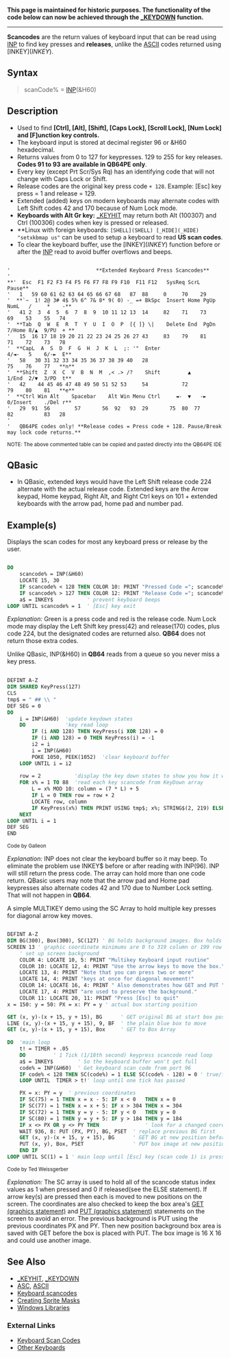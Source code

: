 **This page is maintained for historic purposes. The functionality of the code below can now be achieved through the [_KEYDOWN](_KEYDOWN) function.**

----

**Scancodes** are the return values of keyboard input that can be read using [INP](INP) to find key presses and **releases**, unlike the [ASCII](ASCII) codes returned using [INKEY$](INKEY$).

## Syntax

> scanCode% = [INP](INP)(&H60)

## Description

* Used to find **[Ctrl], [Alt], [Shift], [Caps Lock], [Scroll Lock], [Num Lock] and [F]unction key controls.**
* The keyboard input is stored at decimal register 96 or &H60 hexadecimal.
* Returns values from 0 to 127 for keypresses. 129 to 255 for key releases. **Codes 91 to 93 are available in QB64PE only**.
* Every key (except Prt Scr/Sys Rq) has an identifying code that will not change with Caps Lock or Shift. 
* Release codes are the original key press code `+ 128`. Example: [Esc] key press = 1 and  release = 129.
* Extended (added) keys on modern keyboards may alternate codes with Left Shift codes 42 and 170 because of Num Lock mode.
* **Keyboards with Alt Gr key:** [_KEYHIT](_KEYHIT) may return both Alt (100307) and Ctrl (100306) codes when key is pressed or released.
* **Linux with foreign keyboards: `[SHELL](SHELL) [_HIDE](_HIDE) "setxkbmap us"` can be used to setup a keyboard to read **US scan codes**.
* To clear the keyboard buffer, use the [INKEY$](INKEY$) function before or after the [INP](INP) read to avoid buffer overflows and beeps.

```text

'                            **Extended Keyboard Press Scancodes**
'
**'  Esc  F1 F2 F3 F4 F5 F6 F7 F8 F9 F10  F11 F12   SysReq ScrL Pause**                  
'   1   59 60 61 62 63 64 65 66 67 68   87  88     0     70    29
'  **`~  1! 2@ 3# 4$ 5% 6^ 7& 8* 9( 0) -_ =+ BkSpc  Insert Home PgUp   NumL   /     *    -** 
'   41 2  3  4  5  6  7  8  9  10 11 12 13  14     82    71    73     69    53    55   74
'  **Tab  Q  W  E  R  T  Y  U  I  O  P  [{ ]} \|    Delete End  PgDn   7/Home 8/▲  9/PU  + **
'   15  16 17 18 19 20 21 22 23 24 25 26 27 43     83    79    81     71    72    73   78
'  **CapL  A  S  D  F  G  H  J  K  L  ;: '"  Enter                     4/◄-   5    6/-►  E**
'   58   30 31 32 33 34 35 36 37 38 39 40   28                        75    76    77   **n**
'  **Shift  Z  X  C  V  B  N  M  ,< .> /?    Shift         ▲           1/End  2/▼  3/PD  t**
'   42    44 45 46 47 48 49 50 51 52 53     54           72           79    80    81   **e**
'  **Ctrl Win Alt    Spacebar    Alt Win Menu Ctrl     ◄-  ▼   -►      0/Insert    ./Del r**
'   29  91  56        57       56  92   93  29       75  80  77       82          83   28 
'
'   QB64PE codes only! **Release codes = Press code + 128. Pause/Break may lock code returns.**

```
<sub>NOTE: The above commented table can be copied and pasted directly into the QB64PE IDE</sub>

## QBasic

* In QBasic, extended keys would have the Left Shift release code 224 alternate with the actual release code. Extended keys are the Arrow keypad, Home keypad, Right Alt, and Right Ctrl keys on 101 + extended keyboards with the arrow pad, home pad and number pad.

## Example(s)

Displays the scan codes for most any keyboard press or release by the user.

```vb

DO
    scancode% = INP(&H60)
    LOCATE 15, 30
    IF scancode% < 128 THEN COLOR 10: PRINT "Pressed Code ="; scancode%; SPACE$(1)
    IF scancode% > 127 THEN COLOR 12: PRINT "Release Code ="; scancode%; SPACE$(1)
    a$ = INKEY$           ' prevent keyboard beeps
LOOP UNTIL scancode% = 1  ' [Esc] key exit

```

*Explanation:* Green is a press code and red is the release code. Num Lock mode may display the Left Shift key press(42) and release(170) codes, plus code 224, but the designated codes are returned also. **QB64** does not return those extra codes.

Unlike QBasic, INP(&H60) in **QB64** reads from a queue so you never miss a key press.

```vb
 
DEFINT A-Z
DIM SHARED KeyPress(127)
CLS 
tmp$ = " ## \\ "
DEF SEG = 0
DO
    i = INP(&H60)  'update keydown states
    DO             'key read loop
        IF (i AND 128) THEN KeyPress(i XOR 128) = 0
        IF (i AND 128) = 0 THEN KeyPress(i) = -1
        i2 = i
        i = INP(&H60)
        POKE 1050, PEEK(1052)  'clear keyboard buffer
    LOOP UNTIL i = i2
          
    row = 2           'display the key down states to show you how it works!
    FOR x% = 1 TO 88  'read each key scancode from KeyDown array
        L = x% MOD 10: column = (7 * L) + 5
        IF L = 0 THEN row = row + 2
        LOCATE row, column
        IF KeyPress(x%) THEN PRINT USING tmp$; x%; STRING$(2, 219) ELSE PRINT USING tmp$; x%; "UP"
    NEXT
LOOP UNTIL i = 1
DEF SEG
END 

```
<sub>Code by Galleon</sub>

*Explanation:* INP does not clear the keyboard buffer so it may beep. To eliminate the problem use INKEY$ before or after reading with INP(96). INP will still return the press code. The array can hold more than one code return. QBasic users may note that the arrow pad and Home pad keypresses also alternate codes 42 and 170 due to Number Lock setting. That will not happen in **QB64**.

A simple MULTIKEY demo using the SC Array to hold multiple key presses for diagonal arrow key moves.

```vb

DEFINT A-Z
DIM BG(300), Box(300), SC(127) ' BG holds background images. Box holds the Box image.
SCREEN 13 ' graphic coordinate minimums are 0 to 319 column or 199 row maximums.
    ' set up screen background
    COLOR 4: LOCATE 10, 5: PRINT "Multikey Keyboard input routine"
    COLOR 10: LOCATE 12, 4: PRINT "Use the arrow keys to move the box."
    LOCATE 13, 4: PRINT "Note that you can press two or more"
    LOCATE 14, 4: PRINT "keys at once for diagonal movement!"
    COLOR 14: LOCATE 16, 4: PRINT " Also demonstrates how GET and PUT "
    LOCATE 17, 4: PRINT "are used to preserve the background."
    COLOR 11: LOCATE 20, 11: PRINT "Press [Esc] to quit"
x = 150: y = 50: PX = x: PY = y ' actual box starting position

GET (x, y)-(x + 15, y + 15), BG      ' GET original BG at start box position
LINE (x, y)-(x + 15, y + 15), 9, BF  ' the plain blue box to move
GET (x, y)-(x + 15, y + 15), Box     ' GET to Box Array
 
DO  'main loop
    t! = TIMER + .05
    DO         ' 1 Tick (1/18th second) keypress scancode read loop
	a$ = INKEY$        ' So the keyboard buffer won't get full
	code% = INP(&H60)  ' Get keyboard scan code from port 96
	IF code% < 128 THEN SC(code%) = 1 ELSE SC(code% - 128) = 0 ' true/false values to array
    LOOP UNTIL  TIMER > t!' loop until one tick has passed

    PX = x: PY = y  ' previous coordinates
    IF SC(75) = 1 THEN x = x - 5: IF x < 0   THEN x = 0
    IF SC(77) = 1 THEN x = x + 5: IF x > 304 THEN x = 304
    IF SC(72) = 1 THEN y = y - 5: IF y < 0   THEN y = 0
    IF SC(80) = 1 THEN y = y + 5: IF y > 184 THEN y = 184
    IF x <> PX OR y <> PY THEN               ' look for a changed coordinate value
	WAIT 936, 8: PUT (PX, PY), BG, PSET  ' replace previous BG first
	GET (x, y)-(x + 15, y + 15), BG      ' GET BG at new position before box is set
	PUT (x, y), Box, PSET                ' PUT box image at new position
    END IF
LOOP UNTIL SC(1) = 1 ' main loop until [Esc] key (scan code 1) is pressed

```
<sub>Code by Ted Weissgerber</sub>

*Explanation:* The SC array is used to hold all of the scancode status index values as 1 when pressed and 0 if released(see the ELSE statement). If arrow key(s) are pressed then each is moved to new positions on the screen. The coordinates are also checked to keep the box area's [GET (graphics statement)](GET-(graphics-statement)) and [PUT (graphics statement)](PUT-(graphics-statement)) statements on the screen to avoid an error. The previous background is PUT using the previous coordinates PX and PY. Then new position background box area is saved with GET before the box is placed with PUT. The box image is 16 X 16 and could use another image.


## See Also

* [_KEYHIT](_KEYHIT), [_KEYDOWN](_KEYDOWN)
* [ASC](ASC), [ASCII](ASCII)
* [Keyboard scancodes](Keyboard-scancodes)
* [Creating Sprite Masks](Creating-Sprite-Masks)
* [Windows Libraries](Windows-Libraries)

### External Links

* [Keyboard Scan Codes](http://www.quadibloc.com/comp/scan.htm)
* [Other Keyboards](http://www.win.tue.nl/~aeb/linux/kbd/scancodes.html)
